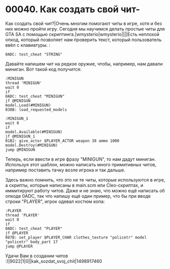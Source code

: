 # 00040. Как создать свой чит-

Как создать свой чит?|Очень многим помогают читы в игре, хотя и без них можно пройти игру. Сегодня мы научимся делать простые читы для GTA SA с помощью скриптинга.|wmysterio|wmysterio||||Есть неплохой опкод, который позволяет нам проверить текст, который пользователь ввёл с клавиатуры. :

```
0ADC: test_cheat "STRING"
```

Давайте напишем чит на редкое оружие, чтобы, например, нам давали миниган. Вот такой код получится:

```
:MINIGUN
thread 'MINIGUN'
wait 0
if
0ADC: test_cheat "MINIGUN"
jf @MINIGUN
model.Load(#MINIGUN)
038B: load_requested_models

:MINIGUN_1
wait 0
if
model.Available(#MINIGUN)
jf @MINIGUN_1
01B2: give_actor $PLAYER_ACTOR weapon 38 ammo 1000
model.Destroy(#MINIGUN)
jump @MINIGUN
```

Теперь, если ввести в игре фразу "MINIGUN", то нам дадут миниган. Используя этот шаблон, можно написать много примитивных читов, например поставить тачку возле игрока и так дальше.

Здесь важно помнить, что это не те читы, которые используются в игре, а скрипты, которые написаны в main.scm или Cleo-скриптах, и иммитируют работу читов. Даже и не знаю, что можно ещё написать об опкоде 0ADC, так что напишу ещё один пример, что бы при вводе строки "PLAYER", игрок одевал костюм копа:

```
:PLAYER
thread 'PLAYER'
wait 0
if
0ADC: test_cheat "PLAYER"
jf @PLAYER
087B: set_player $PLAYER_CHAR clothes_texture "policetr" model "policetr" body_part 17
jump @PLAYER
```

Удачи Вам в создании читов :)|9022|1|0||kak\_sozdat\_svoj\_chit|1498917460

